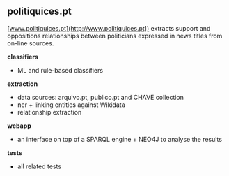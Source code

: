 ## politiquices.pt

[www.politiquices.pt](http://www.politiquices.pt]) extracts
support and oppositions relationships between politicians expressed 
in news titles from on-line sources.

__classifiers__
   - ML and rule-based classifiers


__extraction__ 
   - data sources: arquivo.pt, publico.pt and CHAVE collection
   - ner + linking entities against Wikidata
   - relationship extraction


__webapp__
   - an interface on top of a SPARQL engine + NEO4J to analyse the results 


__tests__
   - all related tests